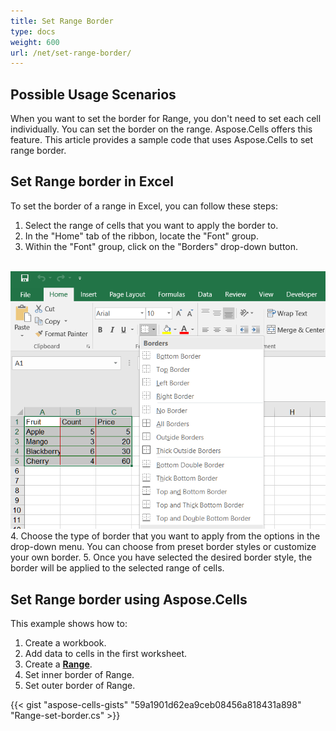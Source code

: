 ```yaml
---
title: Set Range Border
type: docs
weight: 600
url: /net/set-range-border/
---
```


## **Possible Usage Scenarios**
When you want to set the border for Range, you don't need to set each cell individually. You can set the border on the range. Aspose.Cells offers this feature.
This article provides a sample code that uses Aspose.Cells to set range border.

## **Set Range border in Excel**
To set the border of a range in Excel, you can follow these steps:
1. Select the range of cells that you want to apply the border to.
2. In the "Home" tab of the ribbon, locate the "Font" group.
3. Within the "Font" group, click on the "Borders" drop-down button.
<br>
<img src="border.png" />
4. Choose the type of border that you want to apply from the options in the drop-down menu. You can choose from preset border styles or customize your own border.
5. Once you have selected the desired border style, the border will be applied to the selected range of cells.

## **Set Range border using Aspose.Cells**
This example shows how to:

1. Create a workbook.
1. Add data to cells in the first worksheet.
1. Create a [**Range**](https://reference.aspose.com/cells/net/aspose.cells/range).
1. Set inner border of Range.
1. Set outer border of Range.

{{< gist "aspose-cells-gists" "59a1901d62ea9ceb08456a818431a898" "Range-set-border.cs" >}}